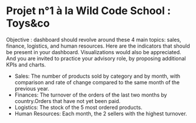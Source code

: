 # Projet n°1 à la Wild Code School : Toys&co

Objective : dashboard should revolve around these 4 main topics: sales, finance, logistics,
and human resources.
Here are the indicators that should be present in your dashboard. Visualizations
would also be appreciated. And you are invited to practice your advisory role, by
proposing additional KPIs and charts.

- Sales: The number of products sold by category and by month, with
comparison and rate of change compared to the same month of the previous
year.
- Finances: The turnover of the orders of the last two months by country.Orders that have not yet been paid.
- Logistics: The stock of the 5 most ordered products.
- Human Resources: Each month, the 2 sellers with the highest turnover.
